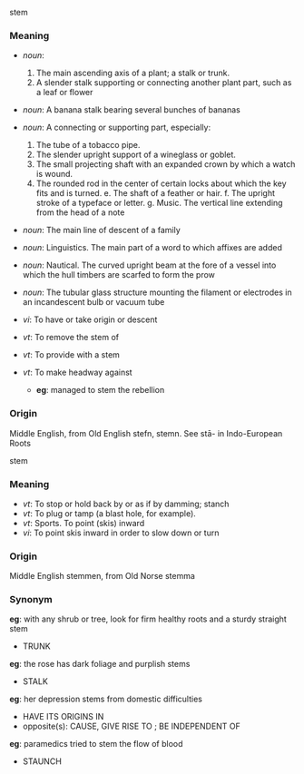 stem
### Meaning
+ _noun_:
   1. The main ascending axis of a plant; a stalk or trunk.
   2. A slender stalk supporting or connecting another plant part, such as a leaf or flower
+ _noun_: A banana stalk bearing several bunches of bananas
+ _noun_: A connecting or supporting part, especially:
   1. The tube of a tobacco pipe.
   2. The slender upright support of a wineglass or goblet.
   3. The small projecting shaft with an expanded crown by which a watch is wound.
   4. The rounded rod in the center of certain locks about which the key fits and is turned.
   e. The shaft of a feather or hair.
   f. The upright stroke of a typeface or letter.
   g. Music. The vertical line extending from the head of a note
+ _noun_: The main line of descent of a family
+ _noun_: Linguistics. The main part of a word to which affixes are added
+ _noun_: Nautical. The curved upright beam at the fore of a vessel into which the hull timbers are scarfed to form the prow
+ _noun_: The tubular glass structure mounting the filament or electrodes in an incandescent bulb or vacuum tube

+ _vi_: To have or take origin or descent
+ _vt_: To remove the stem of
+ _vt_: To provide with a stem
+ _vt_: To make headway against
    + __eg__: managed to stem the rebellion

### Origin

Middle English, from Old English stefn, stemn. See stā- in Indo-European Roots

stem
### Meaning
+ _vt_: To stop or hold back by or as if by damming; stanch
+ _vt_: To plug or tamp (a blast hole, for example).
+ _vt_: Sports. To point (skis) inward
+ _vi_: To point skis inward in order to slow down or turn

### Origin

Middle English stemmen, from Old Norse stemma

### Synonym

__eg__: with any shrub or tree, look for firm healthy roots and a sturdy straight stem

+ TRUNK

__eg__: the rose has dark foliage and purplish stems

+ STALK

__eg__: her depression stems from domestic difficulties

+ HAVE ITS ORIGINS IN
+ opposite(s): CAUSE, GIVE RISE TO ; BE INDEPENDENT OF

__eg__: paramedics tried to stem the flow of blood

+ STAUNCH


